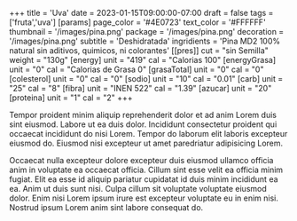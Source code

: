 +++
title = 'Uva'
date = 2023-01-15T09:00:00-07:00
draft = false
tags = ['fruta','uva']
[params]
page_color = '#4E0723'
text_color = '#FFFFFF'
thumbnail = '/images/pina.png'
package = '/images/pina.png'
decoration = '/images/pina.png'
subtitle = 'Deshidratada'
ingridients = 'Pina MD2 100% natural sin aditivos, quimicos, ni colorantes'
[[pres]]
cut = "sin Semilla"
weight = "130g"
[energy]
unit = "419"
cal = "Calorias 100"
[energyGrasa]
unit = "0"
cal = "Calorias de Grasa 0"
[grasaTotal]
unit = "0"
cal = "0"
[colesterol]
unit = "0"
cal = "0"
[sodio]
unit = "10"
cal = "0.01"
[carb]
unit = "25"
cal = "8"
[fibra]
unit = "INEN 522"
cal = "1.39"
[azucar]
unit = "20"
[proteina]
unit = "1"
cal = "2"
+++

Tempor proident minim aliquip reprehenderit dolor et ad anim Lorem duis sint eiusmod. Labore ut ea duis dolor. Incididunt consectetur proident qui occaecat incididunt do nisi Lorem. Tempor do laborum elit laboris excepteur eiusmod do. Eiusmod nisi excepteur ut amet paredriatur adipisicing Lorem.<!--more-->

Occaecat nulla excepteur dolore excepteur duis eiusmod ullamco officia anim in voluptate ea occaecat officia. Cillum sint esse velit ea officia minim fugiat. Elit ea esse id aliquip pariatur cupidatat id duis minim incididunt ea ea. Anim ut duis sunt nisi. Culpa cillum sit voluptate voluptate eiusmod dolor. Enim nisi Lorem ipsum irure est excepteur voluptate eu in enim nisi. Nostrud ipsum Lorem anim sint labore consequat do.